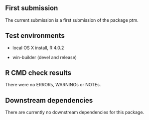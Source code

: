 ## First submission

The current submission is a first submission of the package ptm.

## Test environments

* local OS X install, R 4.0.2

* win-builder (devel and release)

## R CMD check results

There were no ERRORs, WARNINGs or NOTEs. 


## Downstream dependencies

There are currently no downstream dependencies for this package.

